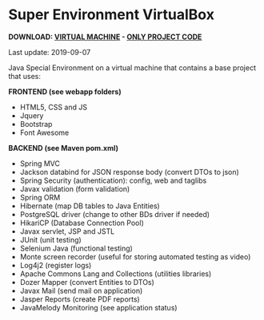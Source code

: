 # Super Environment VirtualBox
**DOWNLOAD: [VIRTUAL MACHINE](https://github.com/Virtual-Machines/Super-Environment-VirtualBox/releases/download/latest/DavidSuperEnvironment.ova) - [ONLY PROJECT CODE](https://github.com/Virtual-Machines/Super-Environment-VirtualBox/archive/master.zip)**

Last update: 2019-09-07

Java Special Environment on a virtual machine that contains a base project that uses:

**FRONTEND (see webapp folders)**
- HTML5, CSS and JS
- Jquery
- Bootstrap
- Font Awesome

**BACKEND (see Maven pom.xml)**
- Spring MVC
- Jackson databind for JSON response body (convert DTOs to json)
- Spring Security (authentication): config, web and taglibs
- Javax validation (form validation)
- Spring ORM
- Hibernate (map DB tables to Java Entities)
- PostgreSQL driver (change to other BDs driver if needed)
- HikariCP (Database Connection Pool)
- Javax servlet, JSP and JSTL
- JUnit (unit testing)
- Selenium Java (functional testing)
- Monte screen recorder (useful for storing automated testing as video)
- Log4j2 (register logs)
- Apache Commons Lang and Collections (utilities libraries)
- Dozer Mapper (convert Entities to DTOs)
- Javax Mail (send mail on application)
- Jasper Reports (create PDF reports)
- JavaMelody Monitoring (see application status)
